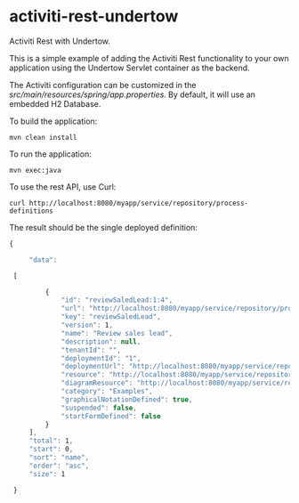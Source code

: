 # activiti-rest-undertow

Activiti Rest with Undertow.

This is a simple example of adding the Activiti Rest functionality to your own application using
the Undertow Servlet container as the backend.

The Activiti configuration can be customized in the *src/main/resources/spring/app.properties*. By default,
it will use an embedded H2 Database.

To build the application:

`mvn clean install`

To run the application:

`mvn exec:java`

To use the rest API, use Curl:

`curl http://localhost:8080/myapp/service/repository/process-definitions`

The result should be the single deployed definition:
```javascript
{

     "data":

 [

         {
             "id": "reviewSaledLead:1:4",
             "url": "http://localhost:8080/myapp/service/repository/process-definitions/reviewSaledLead:1:4",
             "key": "reviewSaledLead",
             "version": ​1,
             "name": "Review sales lead",
             "description": null,
             "tenantId": "",
             "deploymentId": "1",
             "deploymentUrl": "http://localhost:8080/myapp/service/repository/deployments/1",
             "resource": "http://localhost:8080/myapp/service/repository/deployments/1/resources/.../activiti-rest-undertow\\target\\classes\\bpmn\\reviewSalesLead.bpmn20.xml",
             "diagramResource": "http://localhost:8080/myapp/service/repository/deployments/1/resources/.../activiti-rest-undertow\\target\\classes\\bpmn\\reviewSalesLead.reviewSaledLead.png",
             "category": "Examples",
             "graphicalNotationDefined": true,
             "suspended": false,
             "startFormDefined": false
         }
     ],
     "total": ​1,
     "start": ​0,
     "sort": "name",
     "order": "asc",
     "size": ​1

 }
 ```